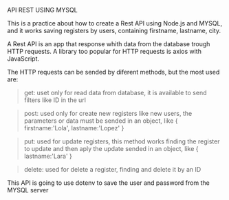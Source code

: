 API REST USING MYSQL

This is a practice about how to create a Rest API using Node.js and MYSQL, and it works
saving registers by users, containing firstname, lastname, city.

A Rest API is an app that response whith data from the database trough HTTP requests.
A library too popular for HTTP requests is axios with JavaScript.

The HTTP requests can be sended by diferent methods, but the most used are:

> get: uset only for read data from database, it is available to send filters like ID in the 
url

> post: used only for create new registers like new users, the parameters or data must be
 sended in an object, like { firstname:'Lola', lastname:'Lopez' }

> put: used for update registers, this method works finding the register to update and then aply the update sended in an object, like { lastname:'Lara' }

> delete: used for delete a register, finding and delete it by an ID

This API is going to use dotenv to save the user and password from the MYSQL server